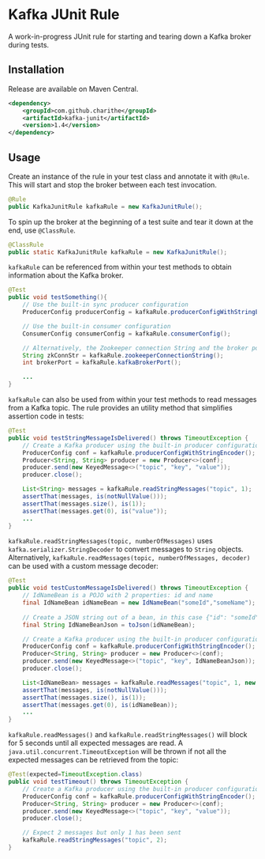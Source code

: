 Kafka JUnit Rule
=================

A work-in-progress JUnit rule for starting and tearing down a Kafka broker during tests.


Installation
-------------

Release are available on Maven Central.


```xml
<dependency>
    <groupId>com.github.charithe</groupId>
    <artifactId>kafka-junit</artifactId>
    <version>1.4</version>
</dependency>
```


Usage
------

Create an instance of the rule in your test class and annotate it with `@Rule`. This will start and stop the
broker between each test invocation.

 ```java
 @Rule
 public KafkaJunitRule kafkaRule = new KafkaJunitRule();
 ```


 To spin up the broker at the beginning of a test suite and tear it down at the end, use `@ClassRule`.

 ```java
 @ClassRule
 public static KafkaJunitRule kafkaRule = new KafkaJunitRule();
 ```



`kafkaRule` can be referenced from within your test methods to obtain information about the Kafka broker.

```java
@Test
public void testSomething(){
    // Use the built-in sync producer configuration
    ProducerConfig producerConfig = kafkaRule.producerConfigWithStringEncoder();

    // Use the built-in consumer configuration
    ConsumerConfig consumerConfig = kafkaRule.consumerConfig();

    // Alternatively, the Zookeeper connection String and the broker port can be retrieved to generate your own config
    String zkConnStr = kafkaRule.zookeeperConnectionString();
    int brokerPort = kafkaRule.kafkaBrokerPort();

    ...
}
```



`kafkaRule` can also be used from within your test methods to read messages from a Kafka topic. The rule provides an utility method that simplifies assertion code in tests:

```java
@Test
public void testStringMessageIsDelivered() throws TimeoutException {
    // Create a Kafka producer using the built-in producer configuration
    ProducerConfig conf = kafkaRule.producerConfigWithStringEncoder();
    Producer<String, String> producer = new Producer<>(conf);
    producer.send(new KeyedMessage<>("topic", "key", "value"));
    producer.close();

    List<String> messages = kafkaRule.readStringMessages("topic", 1);
    assertThat(messages, is(notNullValue()));
    assertThat(messages.size(), is(1));
    assertThat(messages.get(0), is("value"));
    ...
}
```

`kafkaRule.readStringMessages(topic, numberOfMessages)` uses `kafka.serializer.StringDecoder` to convert messages to `String` objects. Alternatively, `kafkaRule.readMessages(topic, numberOfMessages, decoder)` can be used with a custom message decoder:

```java
@Test
public void testCustomMessageIsDelivered() throws TimeoutException {
    // IdNameBean is a POJO with 2 properties: id and name
    final IdNameBean idNameBean = new IdNameBean("someId","someName");
    
    // Create a JSON string out of a bean, in this case {"id": "someId","name": "someName"}
    final String IdNameBeanJson = toJson(idNameBean);

    // Create a Kafka producer using the built-in producer configuration
    ProducerConfig conf = kafkaRule.producerConfigWithStringEncoder();
    Producer<String, String> producer = new Producer<>(conf);
    producer.send(new KeyedMessage<>("topic", "key", IdNameBeanJson));
    producer.close();

    List<IdNameBean> messages = kafkaRule.readMessages("topic", 1, new IdNameBeanJsonDecoder());
    assertThat(messages, is(notNullValue()));
    assertThat(messages.size(), is(1));
    assertThat(messages.get(0), is(idNameBean));
    ...
}
```

`kafkaRule.readMessages()` and `kafkaRule.readStringMessages()` will block for 5 seconds until all expected messages are read. A `java.util.concurrent.TimeoutException` will be thrown if not all the expected messages can be retrieved from the topic:

```java
@Test(expected=TimeoutException.class)
public void testTimeout() throws TimeoutException {
    // Create a Kafka producer using the built-in producer configuration
    ProducerConfig conf = kafkaRule.producerConfigWithStringEncoder();
    Producer<String, String> producer = new Producer<>(conf);
    producer.send(new KeyedMessage<>("topic", "key", "value"));
    producer.close();

    // Expect 2 messages but only 1 has been sent
    kafkaRule.readStringMessages("topic", 2);
}
```
